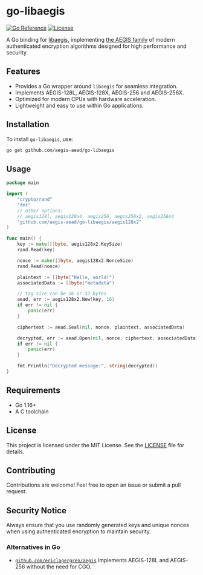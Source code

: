 # go-libaegis

[![Go Reference](https://pkg.go.dev/badge/github.com/aegis-aead/go-libaegis.svg)](https://pkg.go.dev/github.com/aegis-aead/go-libaegis)
[![License](https://img.shields.io/github/license/aegis-aead/go-libaegis)](https://github.com/aegis-aead/go-libaegis/blob/main/LICENSE)

A Go binding for [libaegis](https://github.com/aegis-aead/libaegis), implementing [the AEGIS family](https://datatracker.ietf.org/doc/draft-irtf-cfrg-aegis-aead/) of modern authenticated encryption algorithms designed for high performance and security.

## Features

- Provides a Go wrapper around `libaegis` for seamless integration.
- Implements AEGIS-128L, AEGIS-128X, AEGIS-256 and AEGIS-256X.
- Optimized for modern CPUs with hardware acceleration.
- Lightweight and easy to use within Go applications.

## Installation

To install `go-libaegis`, use:

```sh
go get github.com/aegis-aead/go-libaegis
```

## Usage

```go
package main

import (
    "crypto/rand"
    "fmt"
    // other options:
    // aegis128l, aegis128x4, aegis256, aegis256x2, aegis256x4    
    "github.com/aegis-aead/go-libaegis/aegis128x2"
)

func main() {
    key := make([]byte, aegis128x2.KeySize)
    rand.Read(key)

    nonce := make([]byte, aegis128x2.NonceSize)
    rand.Read(nonce)

    plaintext := []byte("Hello, world!")
    associatedData := []byte("metadata")

    // tag size can be 16 or 32 bytes
    aead, err := aegis128x2.New(key, 16)
    if err != nil {
        panic(err)
    }

    ciphertext := aead.Seal(nil, nonce, plaintext, associatedData)

    decrypted, err := aead.Open(nil, nonce, ciphertext, associatedData)
    if err != nil {
        panic(err)
    }

    fmt.Println("Decrypted message:", string(decrypted))
}
```

## Requirements

- Go 1.16+
- A C toolchain

## License

This project is licensed under the MIT License. See the [LICENSE](LICENSE) file for details.

## Contributing

Contributions are welcome! Feel free to open an issue or submit a pull request.

## Security Notice

Always ensure that you use randomly generated keys and unique nonces when using authenticated encryption to maintain security.

### Alternatives in Go

- [`github.com/ericlagergren/aegis`](https://github.com/ericlagergren/aegis) implements AEGIS-128L and AEGIS-256 without the need for CGO.